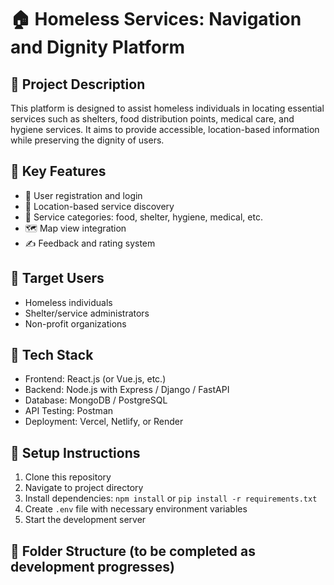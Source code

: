 # 🏠 Homeless Services: Navigation and Dignity Platform

## 📌 Project Description
This platform is designed to assist homeless individuals in locating essential services such as shelters, food distribution points, medical care, and hygiene services. It aims to provide accessible, location-based information while preserving the dignity of users.

## 🌟 Key Features
- 🔐 User registration and login
- 📍 Location-based service discovery
- 🧼 Service categories: food, shelter, hygiene, medical, etc.
- 🗺️ Map view integration
- ✍️ Feedback and rating system

## 👥 Target Users
- Homeless individuals
- Shelter/service administrators
- Non-profit organizations

## 🧰 Tech Stack
- Frontend: React.js (or Vue.js, etc.)
- Backend: Node.js with Express / Django / FastAPI
- Database: MongoDB / PostgreSQL
- API Testing: Postman
- Deployment: Vercel, Netlify, or Render

## 🚀 Setup Instructions
1. Clone this repository
2. Navigate to project directory
3. Install dependencies: `npm install` or `pip install -r requirements.txt`
4. Create `.env` file with necessary environment variables
5. Start the development server

## 📁 Folder Structure (to be completed as development progresses)

